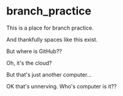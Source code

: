 # branch_practice
This is a place for branch practice.

And thankfully spaces like this exist.

But where is GitHub??

Oh, it's the cloud?

But that's just another computer...

OK that's unnerving. Who's computer is it??
